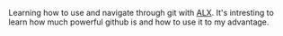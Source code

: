 Learning how to use and navigate through git with [ALX](https://www.alxafrica.com "ALX"). It's intresting to learn how much powerful github is and how to use it to my advantage.
